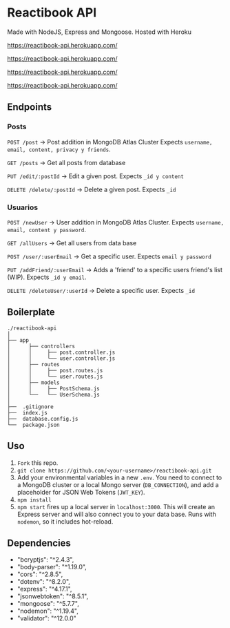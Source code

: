# Reactibook API

Made with NodeJS, Express and Mongoose. Hosted with Heroku

https://reactibook-api.herokuapp.com/

https://reactibook-api.herokuapp.com/

https://reactibook-api.herokuapp.com/

https://reactibook-api.herokuapp.com/

## Endpoints

### Posts

`POST /post` -> Post addition in MongoDB Atlas Cluster
Expects `username, email, content, privacy y friends`.

`GET /posts` -> Get all posts from database

`PUT /edit/:postId` -> Edit a given post. Expects `_id y content`

`DELETE /delete/:postId` -> Delete a given post.  Expects `_id`

### Usuarios

`POST /newUser` -> User addition in MongoDB Atlas Cluster. 
Expects `username, email, content y password`.

`GET /allUsers` -> Get all users from data base

`POST /user/:userEmail` -> Get a specific user. Expects `email y password`

`PUT /addFriend/:userEmail` -> Adds a 'friend' to a specific users friend's list (WIP). Expects `_id y email`.



`DELETE /deleteUser/:userId` -> Delete a specific user. Expects `_id`


## Boilerplate
```
./reactibook-api
│
├── app
│      ├── controllers
│      │     ├── post.controller.js
│      │     └── user.controller.js
│      ├── routes
│      │     ├── post.routes.js
│      │     └── user.routes.js
│      ├── models
│      │     ├── PostSchema.js
│      └──   └── UserSchema.js
│
├──  .gitignore
├──  index.js
├──  database.config.js
└──  package.json
```


## Uso

1. `Fork` this repo.
2. `git clone https://github.com/<your-username>/reactibook-api.git`
3. Add your environmental variables in a new `.env`. You need to connect to a MongoDB cluster or a local Mongo server (`DB_CONNECTION`), and add a placeholder for JSON Web Tokens (`JWT_KEY`).
4. `npm install`
5. `npm start` fires up a local server in `localhost:3000`. This will create an Express server and will also connect you to your data base. Runs with `nodemon`, so it includes hot-reload.


## Dependencies

   * "bcryptjs": "^2.4.3",
   * "body-parser": "^1.19.0",
   * "cors": "^2.8.5",
   * "dotenv": "^8.2.0",
   * "express": "^4.17.1",
   * "jsonwebtoken": "^8.5.1",
   * "mongoose": "^5.7.7",
   * "nodemon": "^1.19.4",
   * "validator": "^12.0.0"

